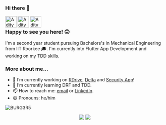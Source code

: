 ### Hi there 👋

<a href="https://github.com/BURG3R5">
  <img align="left" alt="Aditya's GitHub" width="36px" src="https://img.icons8.com/material/50/6a9fb5/source-code.png" />
</a>
<a href="https://www.linkedin.com/in/aditya-rajput-2072/">
  <img align="left" alt="Aditya's Linkedin" width="36px" src="https://img.icons8.com/material/50/6a9fb5/linkedin.png" />
</a>
<a href="mailto:adiraj20072002@gmail.com">
  <img align="left" alt="Aditya's email" width="36px" src="https://img.icons8.com/material/50/6a9fb5/gmail.png" />
</a>

<br />

### Happy to see you here! 🙃

I'm a second year student pursuing Bachelors's in Mechanical Engineering from IIT Roorkee 🎓. I'm currently into Flutter App Development and working on my TDD skills.

### More about me...

- 🔭 I’m currently working on [RDrive](https://github.com/mdg-iitr/rdrive-flutter), [Delta](https://github.com/mdg-iitr/delta-flutter) and [Security App](https://github.com/mdg-iitr/security-app-flutter)!
- 🌱 I’m currently learning DRF and TDD.
- 📫 How to reach me: [email](mailto:adiraj20072002@gmail.com) or [LinkedIn](https://www.linkedin.com/in/aditya-rajput-2072/).
- 😄 Pronouns: he/him

<p align="left"> <img src="https://komarev.com/ghpvc/?username=BURG3R5" alt="BURG3R5" /> </p>
<p align = "center">
  <img src = "https://github-readme-stats.vercel.app/api?username=BURG3R5&show_icons=true&theme=tokyonight&line_height=27">
  <img src = "https://github-readme-stats.vercel.app/api/top-langs/?username=BURG3R5&hide=css,html&theme=tokyonight&line_height=27">
</p>
  
